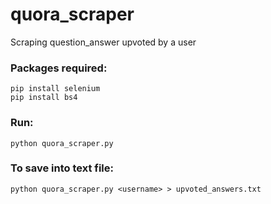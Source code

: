 # quora_scraper
Scraping question_answer upvoted by a user

### Packages required:  
```
pip install selenium
pip install bs4
```
### Run:
```
python quora_scraper.py
```

### To save into text file:  
```
python quora_scraper.py <username> > upvoted_answers.txt
```
